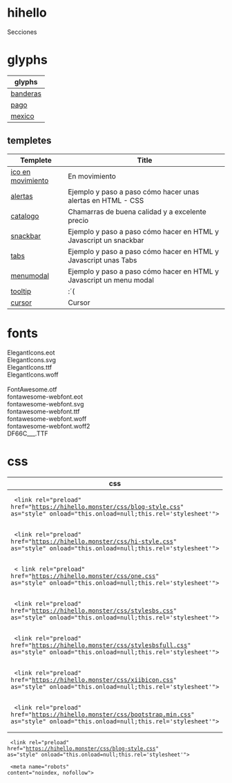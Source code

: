 # hihello
Secciones
# glyphs
| glyphs    |
| ------    |
| <a href="https://hihello.monster/glyphs/banderas/demo.html">banderas</a>  |
| <a href="https://hihello.monster/glyphs/pago/demo.html">pago</a>  |
| <a href="https://hihello.monster/glyphs/mexico/demo.html">mexico</a>  |


## templetes
| Templete| Title  |
| ------------- | ------------- | 
| <a href="https://hihello.monster/templetes/en/movimiento.html">ico en movimiento</a> | En movimiento | 
| <a href="https://hihello.monster/templetes/alertas.html">alertas</a> | Ejemplo y paso a paso cómo hacer unas alertas en HTML - CSS |
| <a href="https://hihello.monster/templetes/catalogo.html">catalogo</a> |  Chamarras de buena calidad y a excelente precio |
| <a href="https://hihello.monster/templetes/snackbar.html">snackbar</a> | Ejemplo y paso a paso cómo hacer en HTML y Javascript un snackbar  |
| <a href="https://hihello.monster/templetes/tabs.html">tabs</a> | Ejemplo y paso a paso cómo hacer en HTML y Javascript unas Tabs |
| <a href="https://hihello.monster/templetes/menuModal.html">menumodal</a> | Ejemplo y paso a paso cómo hacer en HTML y Javascript un menu modal |
| <a href="https://hihello.monster/templetes/tooltip.html">tooltip</a> | :´( |
| <a href="https://hihello.monster/templetes/cursor/index.html">cursor</a> |   Cursor | 

# fonts
ElegantIcons.eot<br>
ElegantIcons.svg<br>
ElegantIcons.ttf<br>
ElegantIcons.woff<br><br>
FontAwesome.otf<br>
fontawesome-webfont.eot<br>
fontawesome-webfont.svg<br>
fontawesome-webfont.ttf<br>
fontawesome-webfont.woff<br>
fontawesome-webfont.woff2<br>
DF66C___.TTF

# css
| css    |
| ------ |
| <span> <pre><code class="language-html"> &#60;link rel="preload" href="https://hihello.monster/css/blog-style.css" as="style" onload="this.onload=null;this.rel='stylesheet'"&#62;  </code></pre> </span> |
| <span> <pre><code class="language-html"> &#60;link rel="preload" href="https://hihello.monster/css/hi-style.css" as="style" onload="this.onload=null;this.rel='stylesheet'"&#62; </code></pre> </span> |
| <span> <pre><code class="language-html"> &#60; link rel="preload" href="https://hihello.monster/css/one.css" as="style" onload="this.onload=null;this.rel='stylesheet'"&#62; |  </code></pre> </span> |
| <span> <pre><code class="language-html"> &#60;link rel="preload" href="https://hihello.monster/css/stylesbs.css" as="style" onload="this.onload=null;this.rel='stylesheet'"&#62; | 
| <span> <pre><code class="language-html"> &#60;link rel="preload" href="https://hihello.monster/css/stylesbsfull.css" as="style" onload="this.onload=null;this.rel='stylesheet'"&#62; |  </code></pre> </span> |
| <span> <pre><code class="language-html"> &#60;link rel="preload" href="https://hihello.monster/css/xiibicon.css" as="style" onload="this.onload=null;this.rel='stylesheet'"&#62; </code></pre> </span> |
| <span> <pre><code class="language-html"> &#60;link rel="preload" href="https://hihello.monster/css/bootstrap.min.css" as="style" onload="this.onload=null;this.rel='stylesheet'"&#62; </code></pre> </span> |

<span> <pre><code class="language-html"> &#60;link rel="preload" href="https://hihello.monster/css/blog-style.css" as="style" onload="this.onload=null;this.rel='stylesheet'"&#62; </code></pre> </span> 

<span> <pre><code class="language-html"> &#60;meta name="robots" content="noindex, nofollow"&#62; </code></pre> </span>
